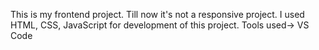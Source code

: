 <!-- Portfolio -->
This is my frontend project.
Till now it's not a responsive project.
I used HTML, CSS, JavaScript for development of this project.
Tools used-> VS Code
